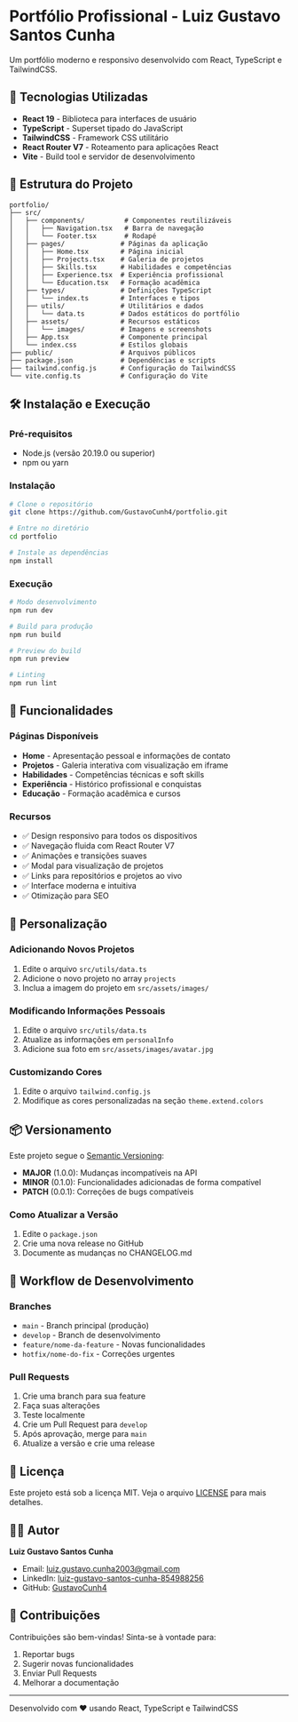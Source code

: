 # Portfólio Profissional - Luiz Gustavo Santos Cunha

Um portfólio moderno e responsivo desenvolvido com React, TypeScript e TailwindCSS.

## 🚀 Tecnologias Utilizadas

- **React 19** - Biblioteca para interfaces de usuário
- **TypeScript** - Superset tipado do JavaScript
- **TailwindCSS** - Framework CSS utilitário
- **React Router V7** - Roteamento para aplicações React
- **Vite** - Build tool e servidor de desenvolvimento

## 📁 Estrutura do Projeto

```
portfolio/
├── src/
│   ├── components/          # Componentes reutilizáveis
│   │   ├── Navigation.tsx   # Barra de navegação
│   │   └── Footer.tsx       # Rodapé
│   ├── pages/              # Páginas da aplicação
│   │   ├── Home.tsx        # Página inicial
│   │   ├── Projects.tsx    # Galeria de projetos
│   │   ├── Skills.tsx      # Habilidades e competências
│   │   ├── Experience.tsx  # Experiência profissional
│   │   └── Education.tsx   # Formação acadêmica
│   ├── types/              # Definições TypeScript
│   │   └── index.ts        # Interfaces e tipos
│   ├── utils/              # Utilitários e dados
│   │   └── data.ts         # Dados estáticos do portfólio
│   ├── assets/             # Recursos estáticos
│   │   └── images/         # Imagens e screenshots
│   ├── App.tsx             # Componente principal
│   └── index.css           # Estilos globais
├── public/                 # Arquivos públicos
├── package.json            # Dependências e scripts
├── tailwind.config.js      # Configuração do TailwindCSS
└── vite.config.ts          # Configuração do Vite
```

## 🛠️ Instalação e Execução

### Pré-requisitos
- Node.js (versão 20.19.0 ou superior)
- npm ou yarn

### Instalação
```bash
# Clone o repositório
git clone https://github.com/GustavoCunh4/portfolio.git

# Entre no diretório
cd portfolio

# Instale as dependências
npm install
```

### Execução
```bash
# Modo desenvolvimento
npm run dev

# Build para produção
npm run build

# Preview do build
npm run preview

# Linting
npm run lint
```

## 📱 Funcionalidades

### Páginas Disponíveis
- **Home** - Apresentação pessoal e informações de contato
- **Projetos** - Galeria interativa com visualização em iframe
- **Habilidades** - Competências técnicas e soft skills
- **Experiência** - Histórico profissional e conquistas
- **Educação** - Formação acadêmica e cursos

### Recursos
- ✅ Design responsivo para todos os dispositivos
- ✅ Navegação fluida com React Router V7
- ✅ Animações e transições suaves
- ✅ Modal para visualização de projetos
- ✅ Links para repositórios e projetos ao vivo
- ✅ Interface moderna e intuitiva
- ✅ Otimização para SEO

## 🎨 Personalização

### Adicionando Novos Projetos
1. Edite o arquivo `src/utils/data.ts`
2. Adicione o novo projeto no array `projects`
3. Inclua a imagem do projeto em `src/assets/images/`

### Modificando Informações Pessoais
1. Edite o arquivo `src/utils/data.ts`
2. Atualize as informações em `personalInfo`
3. Adicione sua foto em `src/assets/images/avatar.jpg`

### Customizando Cores
1. Edite o arquivo `tailwind.config.js`
2. Modifique as cores personalizadas na seção `theme.extend.colors`

## 📦 Versionamento

Este projeto segue o [Semantic Versioning](https://semver.org/):

- **MAJOR** (1.0.0): Mudanças incompatíveis na API
- **MINOR** (0.1.0): Funcionalidades adicionadas de forma compatível
- **PATCH** (0.0.1): Correções de bugs compatíveis

### Como Atualizar a Versão
1. Edite o `package.json`
2. Crie uma nova release no GitHub
3. Documente as mudanças no CHANGELOG.md

## 🔄 Workflow de Desenvolvimento

### Branches
- `main` - Branch principal (produção)
- `develop` - Branch de desenvolvimento
- `feature/nome-da-feature` - Novas funcionalidades
- `hotfix/nome-do-fix` - Correções urgentes

### Pull Requests
1. Crie uma branch para sua feature
2. Faça suas alterações
3. Teste localmente
4. Crie um Pull Request para `develop`
5. Após aprovação, merge para `main`
6. Atualize a versão e crie uma release

## 📄 Licença

Este projeto está sob a licença MIT. Veja o arquivo [LICENSE](LICENSE) para mais detalhes.

## 👨‍💻 Autor

**Luiz Gustavo Santos Cunha**
- Email: luiz.gustavo.cunha2003@gmail.com
- LinkedIn: [luiz-gustavo-santos-cunha-854988256](https://www.linkedin.com/in/luiz-gustavo-santos-cunha-854988256/)
- GitHub: [GustavoCunh4](https://github.com/GustavoCunh4)

## 🤝 Contribuições

Contribuições são bem-vindas! Sinta-se à vontade para:

1. Reportar bugs
2. Sugerir novas funcionalidades
3. Enviar Pull Requests
4. Melhorar a documentação

---

Desenvolvido com ❤️ usando React, TypeScript e TailwindCSS